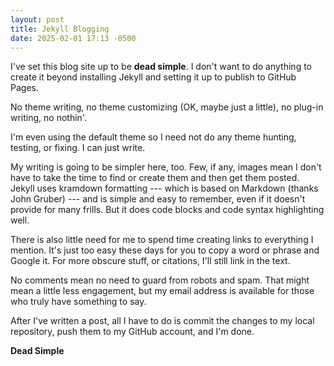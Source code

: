 ```yaml
---
layout: post
title: Jekyll Blogging
date: 2025-02-01 17:13 -0500
---
```

I've set this blog site up to be **dead simple**. I don't want to do anything to create it beyond installing Jekyll and setting it up to publish to GitHub Pages.
<!--more-->
No theme writing, no theme customizing (OK, maybe just a little), no plug-in writing, no nothin'.

I'm even using the default theme so I need not do any theme hunting, testing, or fixing. I can just write.

My writing is going to be simpler here, too. Few, if any, images mean I don't have to take the time to find or create them and then get them posted. Jekyll uses kramdown formatting --- which is based on Markdown (thanks John Gruber) --- and is simple and easy to remember, even if it doesn't provide for many frills. But it does code blocks and code syntax highlighting well.

There is also little need for me to spend time creating links to everything I mention. It's just too easy these days for you to copy a word or phrase and Google it. For more obscure stuff, or citations, I'll still link in the text.

No comments mean no need to guard from robots and spam. That might mean a little less engagement, but my email address is available for those who truly have something to say.

After I've written a post, all I have to do is commit the changes to my local repository, push them to my GitHub account, and I'm done.

**Dead Simple**